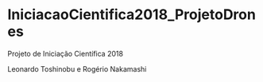 # IniciacaoCientifica2018_ProjetoDrones
Projeto de Iniciação Científica 2018

Leonardo Toshinobu e Rogério Nakamashi
